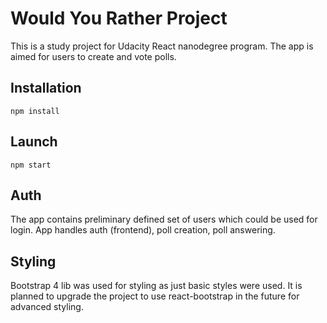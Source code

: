 # Would You Rather Project

This is a study project for Udacity React nanodegree program. 
The app is aimed for users to create and vote polls.

## Installation
`npm install`

## Launch
`npm start`

## Auth
The app contains preliminary defined set of users which could be used for login.
App handles auth (frontend), poll creation, poll answering.

## Styling
Bootstrap 4 lib was used for styling as just basic styles were used.
It is planned to upgrade the project to use react-bootstrap in the future for advanced styling.
